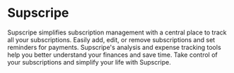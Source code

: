 # Supscripe
Supscripe simplifies subscription management with a central place to track all your subscriptions. Easily add, edit, or remove subscriptions and set reminders for payments. Supscripe's analysis and expense tracking tools help you better understand your finances and save time. Take control of your subscriptions and simplify your life with Supscripe.
